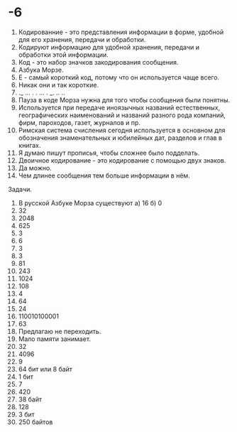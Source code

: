 # -6
1. Кодированние - это представления информации в форме, удобной для его хранения, передачи и обработки.
2. Кодируют информацию для удобной хранения, передачи и обработки этой информации.
3. Код - это набор значков закодирования сообщения.
4. Азбука Морзе.
5. Е - самый короткий код, потому что он используется чаще всего.
6. Никак они и так короткие.
7. ._  ._.. . _._ ... ._ _. _.. ._.
8. Пауза в коде Морза нужна для того чтобы сообщения были понятны.
9. Используется при передаче иноязычных названий естественных, географических наименований и названий разного рода компаний, фирм, пароходов, газет, журналов и пр.
10. Римская система счисления сегодня используется в основном для обозначения знаменательных и юбилейных дат, разделов и глав в книгах.
11. Я думаю пишут прописья, чтобы сложнее было подделать.
12. Двоичное кодирование - это кодирование с помощью двух знаков.
13. Да можно.
14. Чем длинее сообщения тем больше информации в нём.

Задачи.
1. В русской Азбуке Морза существуют а) 16 б) 0
2. 32
3. 2048
4. 625
5. 3
6. 6
7. 3
8. 3
9. 81
10. 243
11. 1024
12. 108
13. 4
14. 64
15. 24
16. 110010100001
17. 63
18. Предлагаю не переходить.
19. Мало памяти занимает.
20. 32
21. 4096
22. 9
23. 64 бит или 8 байт
24. 1 бит
25. 7
26. 420
27. 38 байт
28. 128
29. 3 бит
30. 250 байтов

